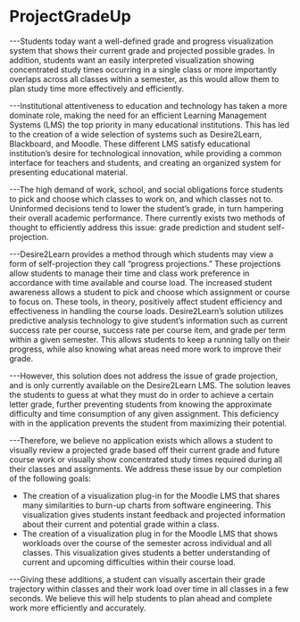 # ProjectGradeUp

---Students today want a well-defined grade and progress visualization system that shows their current grade and projected possible grades. In addition, students want an easily interpreted visualization showing concentrated study times occurring in a single class or more importantly overlaps across all classes within a semester, as this would allow them to plan study time more effectively and efficiently.

---Institutional attentiveness to education and technology has taken a more dominate role, making the need for an efficient Learning Management Systems (LMS) the top priority in many educational institutions. This has led to the creation of a wide selection of systems such as Desire2Learn, Blackboard, and Moodle. These different LMS satisfy educational institution’s desire for technological innovation, while providing a common interface for teachers and students, and creating an organized system for presenting educational material.

---The high demand of work, school, and social obligations force students to pick and choose which classes to work on, and which classes not to. Uninformed decisions tend to lower the student’s grade, in turn hampering their overall academic performance. There currently exists two methods of thought to efficiently address this issue: grade prediction and student self-projection.

---Desire2Learn provides a method through which students may view a form of self-projection they call “progress projections.” These projections allow students to manage their time and class work preference in accordance with time available and course load. The increased student awareness allows a student to pick and choose which assignment or course to focus on. These tools, in theory, positively affect student efficiency and effectiveness in handling the course loads. Desire2Learn’s solution utilizes predictive analysis technology to give student’s information such as current success rate per course, success rate per course item, and grade per term within a given semester. This allows students to keep a running tally on their progress, while also knowing what areas need more work to improve their grade.

---However, this solution does not address the issue of grade projection, and is only currently available on the Desire2Learn LMS. The solution leaves the students to guess at what they must do in order to achieve a certain letter grade, further preventing students from knowing the approximate difficulty and time consumption of any given assignment. This deficiency with in the application prevents the student from maximizing their potential.

---Therefore, we believe no application exists which allows a student to visually review a projected grade based off their current grade and future course work or visually show concentrated study times required during all their classes and assignments. We address these issue by our completion of the following goals:

  * The creation of a visualization plug-in for the Moodle LMS that shares many similarities to burn-up charts from software engineering. This visualization gives students instant feedback and projected information about their current and potential grade within a class. 
  * The creation of a visualization plug in for the Moodle LMS that shows workloads over the course of the semester across individual and all classes. This visualization gives students a better understanding of current and upcoming difficulties within their course load.
  
---Giving these additions, a student can visually ascertain their grade trajectory within classes and their work load over time in all classes in a few seconds. We believe this will help students to plan ahead and complete work more efficiently and accurately.
